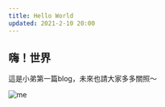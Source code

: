 ```yaml
---
title: Hello World
updated: 2021-2-10 20:00
---
```


## 嗨！世界

這是小弟第一篇blog，未來也請大家多多關照～

![me](https://imgur.com/JAWMYtB)
